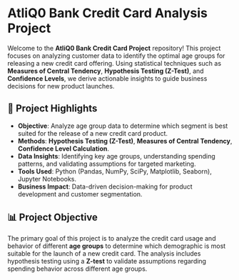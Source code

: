 # AtliQ0 Bank Credit Card Analysis Project

Welcome to the **AtliQ0 Bank Credit Card Project** repository! This project focuses on analyzing customer data to identify the optimal age groups for releasing a new credit card offering. Using statistical techniques such as **Measures of Central Tendency**, **Hypothesis Testing (Z-Test)**, and **Confidence Levels**, we derive actionable insights to guide business decisions for new product launches.

## 📌 **Project Highlights**
- **Objective**: Analyze age group data to determine which segment is best suited for the release of a new credit card product.
- **Methods**: **Hypothesis Testing (Z-Test)**, **Measures of Central Tendency**, **Confidence Level Calculation**.
- **Data Insights**: Identifying key age groups, understanding spending patterns, and validating assumptions for targeted marketing.
- **Tools Used**: Python (Pandas, NumPy, SciPy, Matplotlib, Seaborn), Jupyter Notebooks.
- **Business Impact**: Data-driven decision-making for product development and customer segmentation.

## 📊 **Project Objective**
The primary goal of this project is to analyze the credit card usage and behavior of different **age groups** to determine which demographic is most suitable for the launch of a new credit card. The analysis includes hypothesis testing using a **Z-test** to validate assumptions regarding spending behavior across different age groups.

